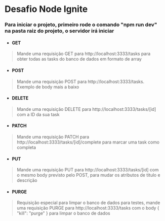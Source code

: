 # Desafio Node Ignite

### Para iniciar o projeto, primeiro rode o comando "npm run dev" na pasta raiz do projeto, o servidor irá iniciar

* #### GET
>Mande uma requisição GET para http://localhost:3333/tasks para obter todas as tasks do banco de dados em formato de array

* #### POST
>Mande uma requisição POST para http://localhost:3333/tasks. Exemplo de body mais a baixo

* #### DELETE
> Mande uma requisição DELETE para http://localhost:3333/tasks/[id] com a ID da sua task


* #### PATCH
>Mande uma requisição PATCH para http://localhost:3333/tasks/[id]/complete para marcar uma task como completa

* #### PUT
>Mande uma requisição PUT para http://localhost:3333/tasks/[id] com o mesmo body previsto pelo POST, para mudar os atributos de titulo e descrição



* #### PURGE
>Requisição especial para limpar o banco de dados para testes, mande uma requisição PURGE para http://localhost:3333/tasks com o body 
	{
		"kill": "purge"
	} 
>para limpar o banco de dados

